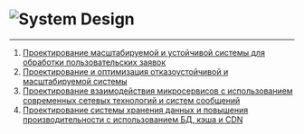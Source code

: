 # ![System Design](https://otus.ru/lessons/system-design/)

---

1. [Проектирование масштабируемой и устойчивой системы для обработки пользовательских заявок](./homeworks/hw1/readme.md)
2. [Проектирование и оптимизация отказоустойчивой и масштабируемой системы](./homeworks/hw2/readme.md)
3. [Проектирование взаимодействия микросервисов с использованием современных сетевых технологий и систем сообщений](./homeworks/hw3/readme.md)
4. [Проектирование системы хранения данных и повышения производительности с использованием БД, кэша и CDN](./homeworks/hw4/readme.md)

